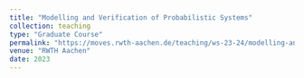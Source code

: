 ```yaml
---
title: "Modelling and Verification of Probabilistic Systems"
collection: teaching
type: "Graduate Course"
permalink: "https://moves.rwth-aachen.de/teaching/ws-23-24/modelling-and-verification-of-probabilistic-systems/"
venue: "RWTH Aachen"
date: 2023
---
```

